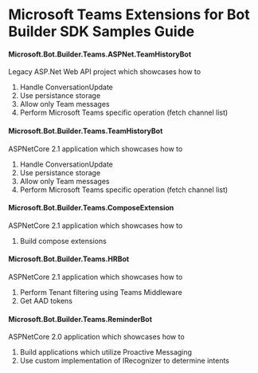 # Microsoft Teams Extensions for Bot Builder SDK Samples Guide

#### Microsoft.Bot.Builder.Teams.ASPNet.TeamHistoryBot
Legacy ASP.Net Web API project which showcases how to
1. Handle ConversationUpdate
2. Use persistance storage
3. Allow only Team messages
4. Perform Microsoft Teams specific operation (fetch channel list)

#### Microsoft.Bot.Builder.Teams.TeamHistoryBot
ASPNetCore 2.1 application which showcases how to
1. Handle ConversationUpdate
2. Use persistance storage
3. Allow only Team messages
4. Perform Microsoft Teams specific operation (fetch channel list)

#### Microsoft.Bot.Builder.Teams.ComposeExtension
ASPNetCore 2.1 application which showcases how to
1. Build compose extensions

#### Microsoft.Bot.Builder.Teams.HRBot
ASPNetCore 2.1 application which showcases how to
1. Perform Tenant filtering using Teams Middleware
2. Get AAD tokens

#### Microsoft.Bot.Builder.Teams.ReminderBot
ASPNetCore 2.0 application which showcases how to
1. Build applications which utilize Proactive Messaging
2. Use custom implementation of IRecognizer to determine intents
